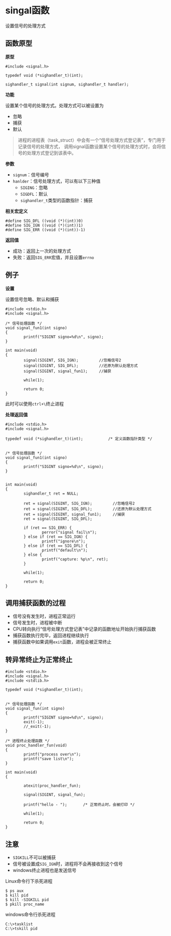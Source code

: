 # singal函数

设置信号的处理方式

## 函数原型

**原型**

```
#include <signal.h>

typedef void (*sighandler_t)(int);

sighandler_t signal(int signum, sighandler_t handler);
```

**功能**

设置某个信号的处理方式。处理方式可以被设置为
- 忽略
- 捕获
- 默认


>进程的进程表（task_struct）中会有一个“信号处理方式登记表”，专门用于记录信号的处理方式，
>调用signal函数设置某个信号的处理方式时，会将信号的处理方式登记到该表中。

**参数**

- `signum`：信号编号
- `hanlder`：信号处理方式，可以有以下三种值
  - `SIGING`：忽略
  - `SIGDFL`：默认
  - `sighandler_t`类型的函数指针：捕获

**相关宏定义**

```
#define SIG_DFL	((void (*)(int))0)
#define SIG_IGN	((void (*)(int))1)
#define SIG_ERR	((void (*)(int))-1)
```

**返回值**

- 成功：返回上一次的处理方式
- 失败：返回`SIG_ERR`宏值，并且设置`errno`

## 例子

**设置**

设置信号忽略、默认和捕获
```
#include <stdio.h>
#include <signal.h>

/* 信号处理函数 */
void signal_fun1(int signo)
{
        printf("SIGINT signo=%d\n", signo);
}

int main(void)
{
        signal(SIGINT, SIG_IGN);         //忽略信号2
        signal(SIGINT, SIG_DFL);         //还原为默认处理方式
        signal(SIGINT, signal_fun1);     //捕获

        while(1);

        return 0;
}
```

此时可以使用`ctrl+\`终止进程

**处理返回值**

```
#include <stdio.h>
#include <signal.h>

typedef void (*sighandler_t)(int);           /* 定义函数指针类型 */


/* 信号处理函数 */
void signal_fun1(int signo)
{
        printf("SIGINT signo=%d\n", signo);
}


int main(void)
{
        sighandler_t ret = NULL;

        ret = signal(SIGINT, SIG_IGN);         //忽略信号2
        ret = signal(SIGINT, SIG_DFL);         //还原为默认处理方式
        ret = signal(SIGINT, signal_fun1);     //捕获
        ret = signal(SIGINT, SIG_DFL);

        if (ret == SIG_ERR) {
                perror("signal fail\n");
        } else if (ret == SIG_IGN) {
                printf("ignore\n");
        } else if (ret == SIG_DFL) {
                printf("default\n");
        } else {
                printf("capture: %p\n", ret);
        }

        while(1);

        return 0;
}
```

## 调用捕获函数的过程

- 信号没有发生时，进程正常运行
- 信号发生时，进程被中断
- CPU转向执行“信号处理方式登记表”中记录的函数地址开始执行捕获函数
- 捕获函数执行完毕，返回进程继续执行
- 捕获函数中如果调用`exit`函数，进程会被正常终止


## 转异常终止为正常终止

```
#include <stdio.h>
#include <signal.h>
#include <stdlib.h>

typedef void (*sighandler_t)(int);


/* 信号处理函数 */
void signal_fun(int signo)
{
        printf("SIGINT signo=%d\n", signo);
        exit(-1);
        //_exit(-1);
}

/* 进程终止处理函数 */
void proc_handler_fun(void)
{
        printf("process over\n");
        printf("save list\n");
}

int main(void)
{

        atexit(proc_handler_fun);

        signal(SIGINT, signal_fun);

        printf("hello - ");       /* 正常终止时，会被打印 */

        while(1);

        return 0;
}
```

## 注意

- `SIGKILL`不可以被捕获
- 信号被设置成`SIG_IGN`时，进程将不会再接收到这个信号
- windows终止进程也是发送信号

Linux命令行下杀死进程

```
$ ps aux
$ kill pid
$ kill -SIGKILL pid
$ pkill proc_name
```


windows命令行杀死进程

```
C:\>tasklist
C:\>tskill pid
```
